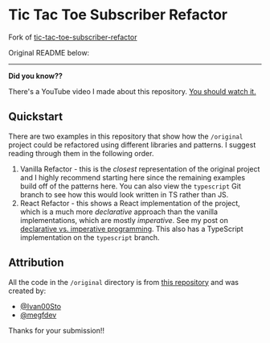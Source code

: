 # Tic Tac Toe Subscriber Refactor

Fork of [tic-tac-toe-subscriber-refactor](https://github.com/zachgoll/tic-tac-toe-subscriber-refactor)

Original README below:

---

**Did you know??**

There's a YouTube video I made about this repository. [You should watch it.]()

## Quickstart

There are two examples in this repository that show how the `/original` project could be refactored using different libraries and patterns. I suggest reading through them in the following order.

1. Vanilla Refactor - this is the _closest_ representation of the original project and I highly recommend starting here since the remaining examples build off of the patterns here. You can also view the `typescript` Git branch to see how this would look written in TS rather than JS.
2. React Refactor - this shows a React implementation of the project, which is a much more _declarative_ approach than the vanilla implementations, which are mostly _imperative_. See my post on [declarative vs. imperative programming](https://www.zachgollwitzer.com/posts/imperative-programming). This also has a TypeScript implementation on the `typescript` branch.

## Attribution

All the code in the `/original` directory is from [this repository](https://github.com/ivan00stojanovic/TickyToey) and was created by:

- [@Ivan00Sto](https://twitter.com/Ivan00sto)
- [@megfdev](https://twitter.com/megfdev)

Thanks for your submission!!
